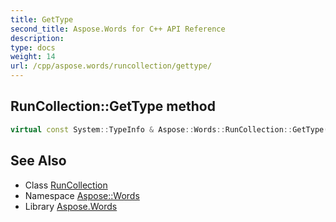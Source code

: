 ```yaml
---
title: GetType
second_title: Aspose.Words for C++ API Reference
description: 
type: docs
weight: 14
url: /cpp/aspose.words/runcollection/gettype/
---
```

## RunCollection::GetType method




```cpp
virtual const System::TypeInfo & Aspose::Words::RunCollection::GetType() const override
```

## See Also

* Class [RunCollection](../)
* Namespace [Aspose::Words](../../)
* Library [Aspose.Words](../../../)
